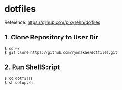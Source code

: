 dotfiles
=====

Reference: https://github.com/pixyzehn/dotfiles

## 1. Clone Repository to User Dir

	$ cd ~/
	$ git clone https://github.com/ryonakae/dotfiles.git

## 2. Run ShellScript
	
	$ cd dotfiles
	$ sh setup.sh